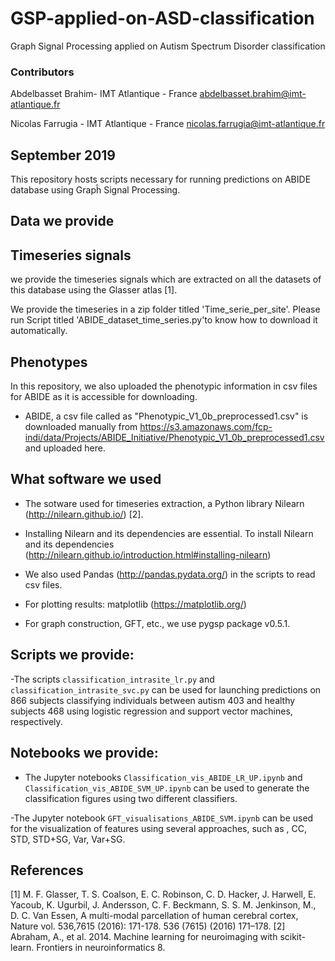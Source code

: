 # GSP-applied-on-ASD-classification
Graph Signal Processing applied on Autism Spectrum Disorder classification

### Contributors

Abdelbasset Brahim- IMT Atlantique - France 
abdelbasset.brahim@imt-atlantique.fr

Nicolas Farrugia - IMT Atlantique - France 
nicolas.farrugia@imt-atlantique.fr 

September 2019
---------------


This repository hosts scripts necessary for running predictions on ABIDE database using Grapĥ Signal Processing.


Data we provide
---------------

Timeseries signals
---------------

we provide the timeseries signals which are extracted on all the datasets of this database using the Glasser atlas [1].

We provide the timeseries in a zip folder titled 'Time_serie_per_site'. Please run Script titled 'ABIDE_dataset_time_series.py'to know how to download it automatically.

Phenotypes 
---------------

In this repository, we also uploaded the phenotypic information in csv files for ABIDE  as it is accessible for downloading.

- ABIDE, a csv file called as "Phenotypic_V1_0b_preprocessed1.csv" is downloaded manually from https://s3.amazonaws.com/fcp-indi/data/Projects/ABIDE_Initiative/Phenotypic_V1_0b_preprocessed1.csv and uploaded here.

What software we used
----------------------
- The sotware used for timeseries extraction, a Python library Nilearn (http://nilearn.github.io/) [2]. 

- Installing Nilearn and its dependencies are essential. To install Nilearn and its dependencies (http://nilearn.github.io/introduction.html#installing-nilearn) 

- We also used Pandas (http://pandas.pydata.org/) in the scripts to read csv files.

- For plotting results: matplotlib (https://matplotlib.org/)

- For graph construction, GFT, etc., we use pygsp package v0.5.1.

Scripts we provide: 
-------------------------------------------------------------------------------

-The scripts ``classification_intrasite_lr.py`` and ``classification_intrasite_svc.py`` can be used for launching predictions on 866 subjects classifying individuals between autism 403 and healthy subjects 468 using logistic regression and support vector machines, respectively.

Notebooks we provide: 
-------------------------------------------------------------------------------
- The Jupyter notebooks ``Classification_vis_ABIDE_LR_UP.ipynb`` and ``Classification_vis_ABIDE_SVM_UP.ipynb`` can be used to generate the classification figures using two different classifiers.

-The Jupyter notebook ``GFT_visualisations_ABIDE_SVM.ipynb`` can be used for the visualization of features using several approaches, such as , CC, STD, STD+SG, Var, Var+SG.


References
---------------
[1] M. F. Glasser, T. S. Coalson, E. C. Robinson, C. D. Hacker, J. Harwell, E. Yacoub, K. Ugurbil, J. Andersson, C. F. Beckmann, S. S. M. Jenkinson, M., D. C. Van Essen, A multi-modal parcellation of human cerebral cortex, Nature vol. 536,7615 (2016): 171-178. 536 (7615) (2016) 171–178.
[2] Abraham, A., et al. 2014. Machine learning for neuroimaging with scikit-learn. Frontiers in neuroinformatics 8.
